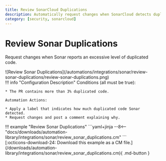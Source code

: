 ```yaml
---
title: Review SonarCloud Duplications
description: Automatically request changes when SonarCloud detects duplicated code.
category: [security, sonarcloud]
---
```

# Review Sonar Duplications

Request changes when Sonar reports an excessive level of duplicated code.

<div class="automationImage" style="align:right" markdown="1">
![Review Sonar Duplications](/automations/integrations/sonar/review-sonar-duplications/review-sonar-duplications.png)
</div>
<div class="automationDescription" markdown="1">
!!! info "Configuration Description"
    Conditions (all must be true):

    * The PR contains more than 3% duplicated code.

    Automation Actions:

    * Apply a label that indicates how much duplicated code Sonar detected.
    * Request changes and post a comment explaining why.
</div>
<div class="automationExample" markdown="1">
!!! example "Review Sonar Duplications"
    ```yaml+jinja
    --8<-- "docs/downloads/automation-library/integrations/sonar/review_sonar_duplications.cm"
    ```
    <div class="result" markdown>
      <span>
      [:octicons-download-24: Download this example as a CM file.](/downloads/automation-library/integrations/sonar/review_sonar_duplications.cm){ .md-button }
      </span>
    </div>
</div>
